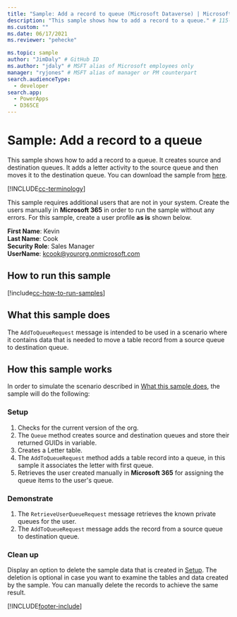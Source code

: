 ```yaml
---
title: "Sample: Add a record to queue (Microsoft Dataverse) | Microsoft Docs" # Intent and product brand in a unique string of 43-59 chars including spaces
description: "This sample shows how to add a record to a queue." # 115-145 characters including spaces. This abstract displays in the search result.
ms.custom: ""
ms.date: 06/17/2021
ms.reviewer: "pehecke"

ms.topic: sample
author: "JimDaly" # GitHub ID
ms.author: "jdaly" # MSFT alias of Microsoft employees only
manager: "ryjones" # MSFT alias of manager or PM counterpart
search.audienceType: 
  - developer
search.app: 
  - PowerApps
  - D365CE
---
```

# Sample: Add a record to a queue



This sample shows how to add a record to a queue. It creates source and destination queues. It adds a letter activity to the source queue and then moves it to the destination queue. You can download the sample from [here](https://github.com/Microsoft/PowerApps-Samples/tree/master/cds/orgsvc/C%23/RecordToQueue).

[!INCLUDE[cc-terminology](../../includes/cc-terminology.md)]

This sample requires additional users that are not in your system. Create the users manually in **Microsoft 365** in order to run the sample without any errors. For this sample, create a user profile **as is** shown below. 

**First Name**: Kevin<br/>
**Last Name**: Cook<br/>
**Security Role**: Sales Manager<br/>
**UserName**: kcook@yourorg.onmicrosoft.com<br/>

## How to run this sample

[!include[cc-how-to-run-samples](../../includes/cc-how-to-run-samples.md)]

## What this sample does

The `AddToQueueRequest` message is intended to be used in a scenario where it contains data that is needed to move a table record from a source queue to destination queue.

## How this sample works

In order to simulate the scenario described in [What this sample does](#what-this-sample-does), the sample will do the following:

### Setup

1. Checks for the current version of the org.
2. The `Queue` method creates source and destination queues and store their returned GUIDs in variable.
3. Creates a Letter table.
4. The `AddToQueueRequest` method adds a table record into a queue, in this sample it associates the letter with first queue.
5. Retrieves the user created manually in **Microsoft 365** for assigning the queue items to the user's queue.

### Demonstrate

1. The `RetrieveUserQueueRequest` message retrieves the known private queues for the user.
2. The `AddToQueueRequest` message adds the record from a source queue to destination queue.

### Clean up

Display an option to delete the sample data that is created in [Setup](#setup). The deletion is optional in case you want to examine the tables and data created by the sample. You can manually delete the records to achieve the same result.


[!INCLUDE[footer-include](../../../../includes/footer-banner.md)]
